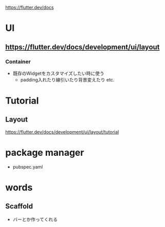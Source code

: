 https://flutter.dev/docs

# UI

## https://flutter.dev/docs/development/ui/layout

### Container

* 既存のWidgetをカスタマイズしたい時に使う
   * padding入れたり線引いたり背景変えたり etc.

# Tutorial

## Layout

https://flutter.dev/docs/development/ui/layout/tutorial

# package manager

* pubspec.yaml

# words

## Scaffold

* バーとか作ってくれる
